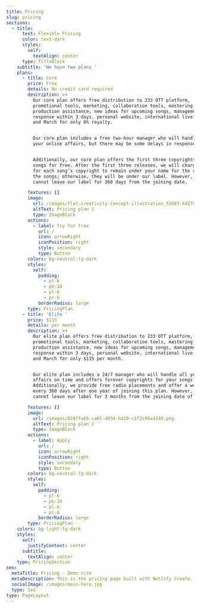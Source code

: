 ```yaml
---
title: Pricing
slug: pricing
sections:
  - title:
      text: Flexible Pricing
      color: text-dark
      styles:
        self:
          textAlign: center
      type: TitleBlock
    subtitle: 'We have two plans '
    plans:
      - title: Core
        price: Free
        details: No credit card required
        description: >+
          Our core plan offers free distribution to 233 OTT platform,
          promotional tools, marketing, collaboration tools, mastering tools,
          production assistance, new ideas for upcoming songs, management,
          response within 3 days, personal website, international live programs,
          and March for only 8% royalty.


          Our core plan includes a free two-hour manager who will handle all
          your online affairs, but there may be some delays in responses.


          Additionally, our core plan offers the first three copyrights of your
          songs for free. After the first three releases, we will charge $0.99
          for each song’s copyright to remain under your name for the rest of
          the songs; otherwise, they will be under our label. However, you
          cannot leave our label for 360 days from the joining date.

        features: []
        image:
          url: /images/flat-creativity-concept-illustration_52683-64279.jpg
          altText: Pricing plan 1
          type: ImageBlock
        actions:
          - label: Try for free
            url: /
            icon: arrowRight
            iconPosition: right
            style: secondary
            type: Button
        colors: bg-neutral-fg-dark
        styles:
          self:
            padding:
              - pt-6
              - pb-10
              - pl-6
              - pr-6
            borderRadius: large
        type: PricingPlan
      - title: 'Elite '
        price: $115
        details: per month
        description: >+
          Our elite plan offers free distribution to 233 OTT platform,
          promotional tools, marketing, collaboration tools, mastering tools,
          production assistance, new ideas for upcoming songs, management,
          response within 3 days, personal website, international live programs,
          and March for only $115 per month.


          Our elite plan includes a 24/7 manager who will handle all your online
          affairs on time and offers forever copyrights for your songs for free.
          Additionally, we provide free radio placements and offer a world tour
          every 360 days after one year of joining this plan. However, you
          cannot leave our label for 3 months from the joining date of the plan.

        features: []
        image:
          url: /images/828ffa68-ca01-4034-ba19-c1f2e90a4240.png
          altText: Pricing plan 2
          type: ImageBlock
        actions:
          - label: Apply
            url: /
            icon: arrowRight
            iconPosition: right
            style: secondary
            type: Button
        colors: bg-neutral-fg-dark
        styles:
          self:
            padding:
              - pt-6
              - pb-10
              - pl-6
              - pr-6
            borderRadius: large
        type: PricingPlan
    colors: bg-light-fg-dark
    styles:
      self:
        justifyContent: center
      subtitle:
        textAlign: center
    type: PricingSection
seo:
  metaTitle: Pricing - Demo site
  metaDescription: This is the pricing page built with Netlify Create.
  socialImage: /images/main-hero.jpg
  type: Seo
type: PageLayout
---
```

